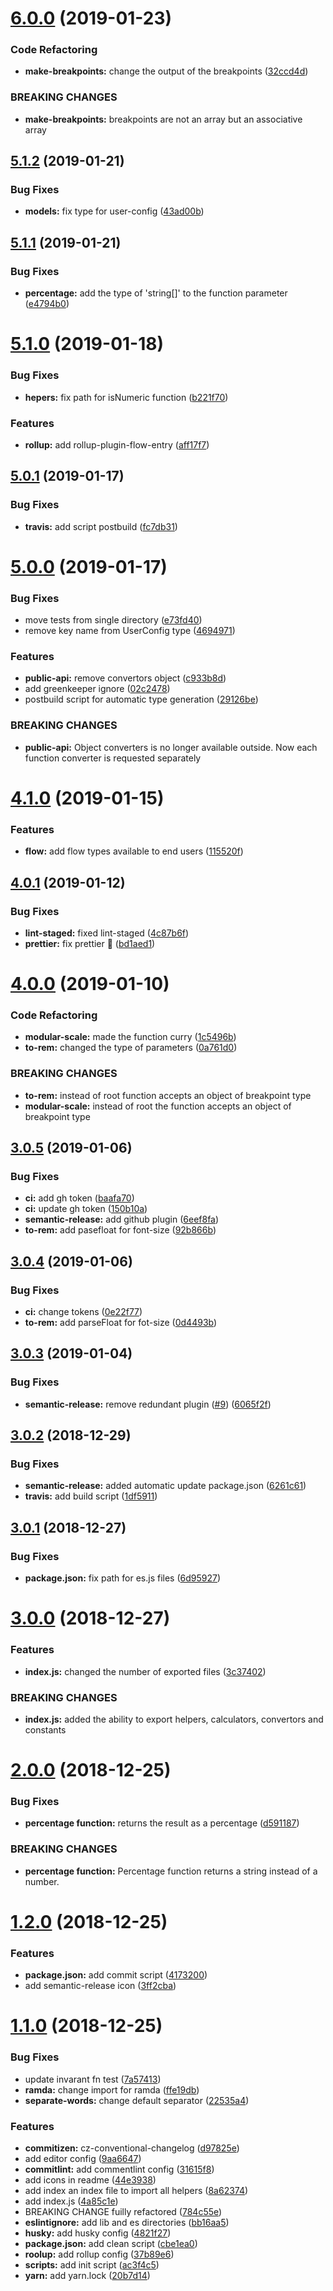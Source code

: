 # [6.0.0](https://github.com/typographist/core/compare/v5.1.2...v6.0.0) (2019-01-23)


### Code Refactoring

* **make-breakpoints:** change the output of the breakpoints ([32ccd4d](https://github.com/typographist/core/commit/32ccd4d))


### BREAKING CHANGES

* **make-breakpoints:** breakpoints are not an array but an associative array

## [5.1.2](https://github.com/typographist/core/compare/v5.1.1...v5.1.2) (2019-01-21)


### Bug Fixes

* **models:** fix type for user-config ([43ad00b](https://github.com/typographist/core/commit/43ad00b))

## [5.1.1](https://github.com/typographist/core/compare/v5.1.0...v5.1.1) (2019-01-21)


### Bug Fixes

* **percentage:** add the type of 'string[]' to the function parameter ([e4794b0](https://github.com/typographist/core/commit/e4794b0))

# [5.1.0](https://github.com/typographist/core/compare/v5.0.1...v5.1.0) (2019-01-18)


### Bug Fixes

* **hepers:** fix path for isNumeric function ([b221f70](https://github.com/typographist/core/commit/b221f70))


### Features

* **rollup:** add rollup-plugin-flow-entry ([aff17f7](https://github.com/typographist/core/commit/aff17f7))

## [5.0.1](https://github.com/typographist/core/compare/v5.0.0...v5.0.1) (2019-01-17)


### Bug Fixes

* **travis:** add script postbuild ([fc7db31](https://github.com/typographist/core/commit/fc7db31))

# [5.0.0](https://github.com/typographist/core/compare/v4.1.0...v5.0.0) (2019-01-17)


### Bug Fixes

* move tests from single directory ([e73fd40](https://github.com/typographist/core/commit/e73fd40))
* remove key name from UserConfig type ([4694971](https://github.com/typographist/core/commit/4694971))


### Features

* **public-api:** remove convertors object ([c933b8d](https://github.com/typographist/core/commit/c933b8d))
* add greenkeeper ignore ([02c2478](https://github.com/typographist/core/commit/02c2478))
* postbuild script for automatic type generation ([29126be](https://github.com/typographist/core/commit/29126be))


### BREAKING CHANGES

* **public-api:** Object converters is no longer available outside.
Now each function converter is requested separately

# [4.1.0](https://github.com/typographist/core/compare/v4.0.1...v4.1.0) (2019-01-15)


### Features

* **flow:** add flow types available to end users ([115520f](https://github.com/typographist/core/commit/115520f))

## [4.0.1](https://github.com/typographist/core/compare/v4.0.0...v4.0.1) (2019-01-12)


### Bug Fixes

* **lint-staged:** fixed lint-staged ([4c87b6f](https://github.com/typographist/core/commit/4c87b6f))
* **prettier:** fix prettier :bug: ([bd1aed1](https://github.com/typographist/core/commit/bd1aed1))

# [4.0.0](https://github.com/typographist/core/compare/v3.0.5...v4.0.0) (2019-01-10)


### Code Refactoring

* **modular-scale:** made the function curry ([1c5496b](https://github.com/typographist/core/commit/1c5496b))
* **to-rem:** changed the type of parameters ([0a761d0](https://github.com/typographist/core/commit/0a761d0))


### BREAKING CHANGES

* **to-rem:** instead of root function accepts an object of breakpoint type
* **modular-scale:** instead of root the function accepts an object of breakpoint type

## [3.0.5](https://github.com/typographist/core/compare/v3.0.4...v3.0.5) (2019-01-06)


### Bug Fixes

* **ci:** add gh token ([baafa70](https://github.com/typographist/core/commit/baafa70))
* **ci:** update gh token ([150b10a](https://github.com/typographist/core/commit/150b10a))
* **semantic-release:** add github plugin ([6eef8fa](https://github.com/typographist/core/commit/6eef8fa))
* **to-rem:** add pasefloat for font-size ([92b866b](https://github.com/typographist/core/commit/92b866b))

## [3.0.4](https://github.com/typographist/core/compare/v3.0.3...v3.0.4) (2019-01-06)


### Bug Fixes

* **ci:** change tokens ([0e22f77](https://github.com/typographist/core/commit/0e22f77))
* **to-rem:** add parseFloat for fot-size ([0d4493b](https://github.com/typographist/core/commit/0d4493b))

## [3.0.3](https://github.com/typographist/core/compare/v3.0.2...v3.0.3) (2019-01-04)


### Bug Fixes

* **semantic-release:** remove redundant plugin ([#9](https://github.com/typographist/core/issues/9)) ([6065f2f](https://github.com/typographist/core/commit/6065f2f))

## [3.0.2](https://github.com/typographist/core/compare/v3.0.1...v3.0.2) (2018-12-29)


### Bug Fixes

* **semantic-release:** added automatic update package.json ([6261c61](https://github.com/typographist/core/commit/6261c61))
* **travis:** add build script ([1df5911](https://github.com/typographist/core/commit/1df5911))

## [3.0.1](https://github.com/typographist/core/compare/v3.0.0...v3.0.1) (2018-12-27)


### Bug Fixes

* **package.json:** fix path for es.js files ([6d95927](https://github.com/typographist/core/commit/6d95927))

# [3.0.0](https://github.com/typographist/core/compare/v2.0.0...v3.0.0) (2018-12-27)


### Features

* **index.js:** changed the number of exported files ([3c37402](https://github.com/typographist/core/commit/3c37402))


### BREAKING CHANGES

* **index.js:** added the ability to export helpers, calculators, convertors and constants

# [2.0.0](https://github.com/typographist/core/compare/v1.2.0...v2.0.0) (2018-12-25)


### Bug Fixes

* **percentage function:** returns the result as a percentage ([d591187](https://github.com/typographist/core/commit/d591187))


### BREAKING CHANGES

* **percentage function:** Percentage function returns a string instead of a number.

# [1.2.0](https://github.com/typographist/core/compare/v1.1.0...v1.2.0) (2018-12-25)


### Features

* **package.json:** add commit script ([4173200](https://github.com/typographist/core/commit/4173200))
* add semantic-release icon ([3ff2cba](https://github.com/typographist/core/commit/3ff2cba))

# [1.1.0](https://github.com/typographist/core/compare/v1.0.0...v1.1.0) (2018-12-25)


### Bug Fixes

* update invarant fn test ([7a57413](https://github.com/typographist/core/commit/7a57413))
* **ramda:** change import for ramda ([ffe19db](https://github.com/typographist/core/commit/ffe19db))
* **separate-words:** change default separator ([22535a4](https://github.com/typographist/core/commit/22535a4))


### Features

* **commitizen:** cz-conventional-changelog ([d97825e](https://github.com/typographist/core/commit/d97825e))
* add editor config ([9aa6647](https://github.com/typographist/core/commit/9aa6647))
* **commitlint:** add commentlint config ([31615f8](https://github.com/typographist/core/commit/31615f8))
* add icons in readme ([44e3938](https://github.com/typographist/core/commit/44e3938))
* add index an index file to import all helpers ([8a62374](https://github.com/typographist/core/commit/8a62374))
* add index.js ([4a85c1e](https://github.com/typographist/core/commit/4a85c1e))
* BREAKING CHANGE fuilly refactored ([784c55e](https://github.com/typographist/core/commit/784c55e))
* **eslintignore:** add lib and es directories ([bb16aa5](https://github.com/typographist/core/commit/bb16aa5))
* **husky:** add husky config ([4821f27](https://github.com/typographist/core/commit/4821f27))
* **package.json:** add clean script ([cbe1ea0](https://github.com/typographist/core/commit/cbe1ea0))
* **roolup:** add rollup config ([37b89e6](https://github.com/typographist/core/commit/37b89e6))
* **scripts:** add init script ([ac3f4c5](https://github.com/typographist/core/commit/ac3f4c5))
* **yarn:** add yarn.lock ([20b7d14](https://github.com/typographist/core/commit/20b7d14))
